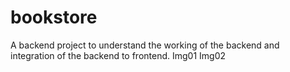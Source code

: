 # bookstore
 A backend project to understand the working of the backend and integration of the backend to frontend.
Img01
Img02
